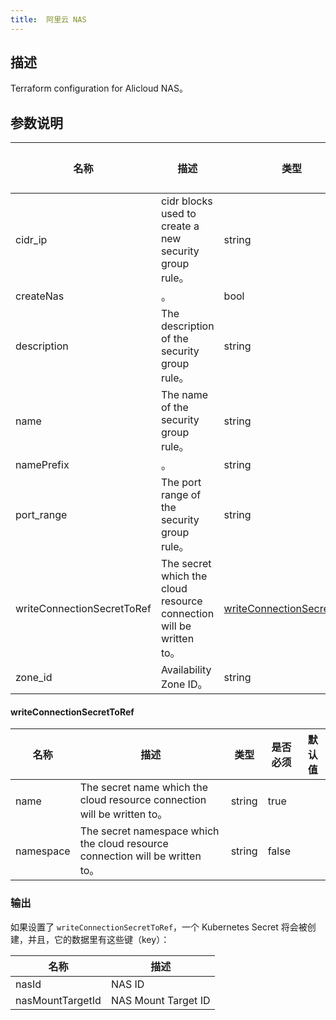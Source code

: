 ```yaml
---
title:  阿里云 NAS
---
```


## 描述

Terraform configuration for Alicloud NAS。

## 参数说明


 名称 | 描述 | 类型 | 是否必须 | 默认值 
 ------------ | ------------- | ------------- | ------------- | ------------- 
 cidr_ip | cidr blocks used to create a new security group rule。 | string | false |  
 createNas | 。 | bool | false |  
 description | The description of the security group rule。 | string | false |  
 name | The name of the security group rule。 | string | false |  
 namePrefix | 。 | string | false |  
 port_range | The port range of the security group rule。 | string | false |  
 writeConnectionSecretToRef | The secret which the cloud resource connection will be written to。 | [writeConnectionSecretToRef](#writeConnectionSecretToRef) | false |  
 zone_id | Availability Zone ID。 | string | false |  


#### writeConnectionSecretToRef

 名称 | 描述 | 类型 | 是否必须 | 默认值 
 ------------ | ------------- | ------------- | ------------- | ------------- 
 name | The secret name which the cloud resource connection will be written to。 | string | true |  
 namespace | The secret namespace which the cloud resource connection will be written to。 | string | false |  


### 输出

如果设置了 `writeConnectionSecretToRef`，一个 Kubernetes Secret 将会被创建，并且，它的数据里有这些键（key）：

 名称 | 描述 
 ------------ | ------------- 
 nasId | NAS ID
 nasMountTargetId | NAS Mount Target ID
